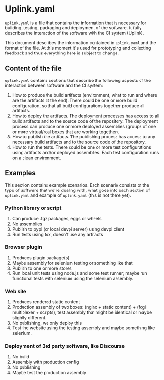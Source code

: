 # Uplink.yaml

`uplink.yaml` is a file that contains the information that is necessary for
building, testing, packaging and deployment of the software. It fully describes
the interaction of the software with the CI system (Uplink).

This document describes the information contained in `uplink.yaml` and the
format of the file. At this moment it's used for prototyping and collecting
feedback and thus everything here is subject to change.

## Content of the file

`uplink.yaml` contains sections that describe the following aspects of the
interaction between software and the CI system:

1. How to produce the build artifacts (environment, what to run and where are
   the artifacts at the end). There could be one or more build configuration,
so that all build configurations together produce all artifacts.
2. How to deploy the artifacts. The deployment processes has access to all
   build artifacts and to the source code of the repository. The deployment
process can produce one or more deployed assemblies (groups of one or more
virtual/real boxes that are working together).
3. How to publish the artifacts. The publishing process has access to any
   necessary build artifacts and to the source code of the repository.
4. How to run the tests. There could be one or more test configurations using
   artifacts and/or deployed assemblies. Each test configuration runs on a
clean environment.

## Examples

This section contains example scenarios. Each scenario consists of the type of
software that we're dealing with, what goes into each section of `uplink.yaml`
and example of `uplink.yaml` (this is not there yet).

### Python library or script

1. Can produce .tgz packages, eggs or wheels
2. No assemblies
3. Publish to pypi (or local devpi server) using devpi client
4. Run tests using tox, doesn't use any artifacts

### Browser plugin
1. Produces plugin package(s)
2. Maybe assembly for selenium testing or something like that
3. Publish to one or more stores
4. Run local unit tests using node.js and some test runner; maybe run
   functional tests with selenium using the selenium assembly.

### Web site
1. Produces rendered static content
2. Production assembly of two boxes: (nginx + static content) + (fcgi
   multiplexer + scripts), test assembly that might be identical or maybe
slightly different.
3. No publishing, we only deploy this
4. Test the website using the testing assembly and maybe something like
   selenium.

### Deployment of 3rd party software, like Discourse
1. No build
2. Assembly with production config
3. No publishing
4. Maybe test the production assembly
